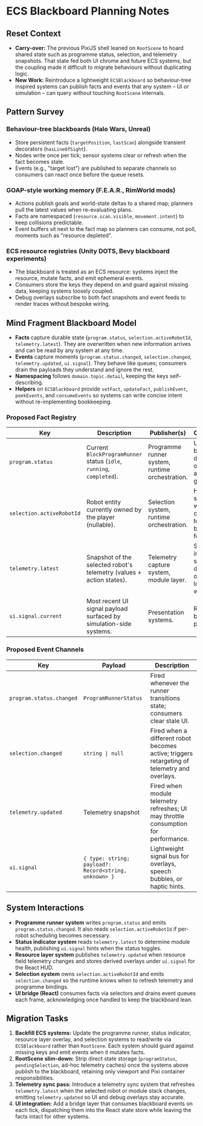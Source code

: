 # ECS Blackboard Planning Notes

## Reset Context
- **Carry-over:** The previous PixiJS shell leaned on `RootScene` to hoard shared state such as programme status, selection, and telemetry snapshots. That state fed both UI chrome and future ECS systems, but the coupling made it difficult to migrate behaviours without duplicating logic.
- **New Work:** Reintroduce a lightweight `ECSBlackboard` so behaviour-tree inspired systems can publish facts and events that any system – UI or simulation – can query without touching `RootScene` internals.

## Pattern Survey
### Behaviour-tree blackboards (Halo Wars, Unreal)
- Store persistent facts (`targetPosition`, `lastScan`) alongside transient decorators (`hasLineOfSight`).
- Nodes write once per tick; sensor systems clear or refresh when the fact becomes stale.
- Events (e.g., "target lost") are published to separate channels so consumers can react once before the queue resets.

### GOAP-style working memory (F.E.A.R., RimWorld mods)
- Actions publish goals and world-state deltas to a shared map; planners pull the latest values when re-evaluating plans.
- Facts are namespaced (`resource.scan.visible`, `movement.intent`) to keep collisions predictable.
- Event buffers sit next to the fact map so planners can consume, not poll, moments such as "resource depleted".

### ECS resource registries (Unity DOTS, Bevy blackboard experiments)
- The blackboard is treated as an ECS resource: systems inject the resource, mutate facts, and emit ephemeral events.
- Consumers store the keys they depend on and guard against missing data, keeping systems loosely coupled.
- Debug overlays subscribe to both fact snapshots and event feeds to render traces without bespoke wiring.

## Mind Fragment Blackboard Model
- **Facts** capture durable state (`program.status`, `selection.activeRobotId`, `telemetry.latest`). They are overwritten when new information arrives and can be read by any system at any time.
- **Events** capture moments (`program.status.changed`, `selection.changed`, `telemetry.updated`, `ui.signal`). They behave like queues; consumers drain the payloads they understand and ignore the rest.
- **Namespacing** follows `domain.topic.detail`, keeping the keys self-describing.
- **Helpers** on `ECSBlackboard` provide `setFact`, `updateFact`, `publishEvent`, `peekEvents`, and `consumeEvents` so systems can write concise intent without re-implementing bookkeeping.

### Proposed Fact Registry
| Key | Description | Publisher(s) | Consumer(s) |
| --- | --- | --- | --- |
| `program.status` | Current `BlockProgramRunner` status (`idle`, `running`, `completed`). | Programme runner system, runtime orchestration. | UI status badges, debug overlay, auto-start guardrails. |
| `selection.activeRobotId` | Robot entity currently owned by the player (nullable). | Selection system, runtime orchestration. | HUD selection widgets, contextual tooltips, block editor focus. |
| `telemetry.latest` | Snapshot of the selected robot's telemetry (values + action states). | Telemetry capture system, module layer. | Status indicator system, debug overlays, logbook writers. |
| `ui.signal.current` | Most recent UI signal payload surfaced by simulation-side systems. | Presentation systems. | React UI bridge, voice prompts. |

### Proposed Event Channels
| Key | Payload | Description |
| --- | --- | --- |
| `program.status.changed` | `ProgramRunnerStatus` | Fired whenever the runner transitions state; consumers clear stale UI. |
| `selection.changed` | `string \| null` | Fired when a different robot becomes active; triggers retargeting of telemetry and overlays. |
| `telemetry.updated` | Telemetry snapshot | Fired when module telemetry refreshes; UI may throttle consumption for performance. |
| `ui.signal` | `{ type: string; payload?: Record<string, unknown> }` | Lightweight signal bus for overlays, speech bubbles, or haptic hints. |

## System Interactions
- **Programme runner system** writes `program.status` and emits `program.status.changed`. It also reads `selection.activeRobotId` if per-robot scheduling becomes necessary.
- **Status indicator system** reads `telemetry.latest` to determine module health, publishing `ui.signal` hints when the status toggles.
- **Resource layer system** publishes `telemetry.updated` when resource field telemetry changes and stores derived overlays under `ui.signal` for the React HUD.
- **Selection system** owns `selection.activeRobotId` and emits `selection.changed` so the runtime knows when to refresh telemetry and programme bindings.
- **UI bridge (React)** consumes facts via selectors and drains event queues each frame, acknowledging once handled to keep the blackboard lean.

## Migration Tasks
1. **Backfill ECS systems:** Update the programme runner, status indicator, resource layer overlay, and selection systems to read/write via `ECSBlackboard` rather than `RootScene`. Each system should guard against missing keys and emit events when it mutates facts.
2. **RootScene slim-down:** Strip direct state storage (`programStatus`, `pendingSelection`, ad-hoc telemetry caches) once the systems above publish to the blackboard, retaining only viewport and Pixi container responsibilities.
3. **Telemetry sync pass:** Introduce a telemetry sync system that refreshes `telemetry.latest` when the selected robot or module stack changes, emitting `telemetry.updated` so UI and debug overlays stay accurate.
4. **UI integration:** Add a bridge layer that consumes blackboard events on each tick, dispatching them into the React state store while leaving the facts intact for other systems.

